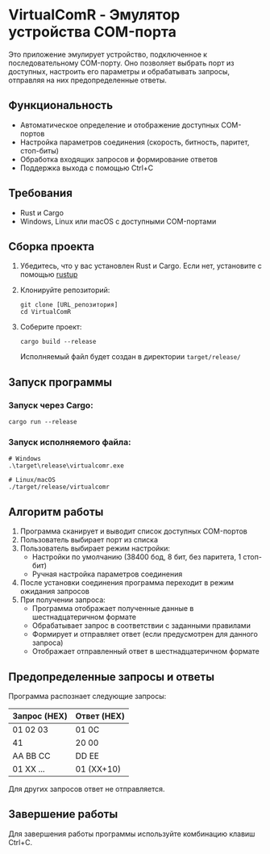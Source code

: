 # VirtualComR - Эмулятор устройства COM-порта

Это приложение эмулирует устройство, подключенное к последовательному COM-порту. 
Оно позволяет выбрать порт из доступных, настроить его параметры и обрабатывать запросы, 
отправляя на них предопределенные ответы.

## Функциональность

- Автоматическое определение и отображение доступных COM-портов
- Настройка параметров соединения (скорость, битность, паритет, стоп-биты)
- Обработка входящих запросов и формирование ответов
- Поддержка выхода с помощью Ctrl+C

## Требования

- Rust и Cargo
- Windows, Linux или macOS с доступными COM-портами

## Сборка проекта

1. Убедитесь, что у вас установлен Rust и Cargo. Если нет, установите с помощью [rustup](https://rustup.rs/)

2. Клонируйте репозиторий:
   ```
   git clone [URL_репозитория]
   cd VirtualComR
   ```

3. Соберите проект:
   ```
   cargo build --release
   ```

   Исполняемый файл будет создан в директории `target/release/`

## Запуск программы

### Запуск через Cargo:
```
cargo run --release
```

### Запуск исполняемого файла:
```
# Windows
.\target\release\virtualcomr.exe

# Linux/macOS
./target/release/virtualcomr
```

## Алгоритм работы

1. Программа сканирует и выводит список доступных COM-портов
2. Пользователь выбирает порт из списка
3. Пользователь выбирает режим настройки:
   - Настройки по умолчанию (38400 бод, 8 бит, без паритета, 1 стоп-бит)
   - Ручная настройка параметров соединения
4. После установки соединения программа переходит в режим ожидания запросов
5. При получении запроса:
   - Программа отображает полученные данные в шестнадцатеричном формате
   - Обрабатывает запрос в соответствии с заданными правилами
   - Формирует и отправляет ответ (если предусмотрен для данного запроса)
   - Отображает отправленный ответ в шестнадцатеричном формате

## Предопределенные запросы и ответы

Программа распознает следующие запросы:

| Запрос (HEX) | Ответ (HEX) |
|--------------|-------------|
| 01 02 03     | 01 0C       |
| 41          | 20 00       |
| AA BB CC     | DD EE       |
| 01 XX ...    | 01 (XX+10)  |

Для других запросов ответ не отправляется.

## Завершение работы

Для завершения работы программы используйте комбинацию клавиш Ctrl+C. 